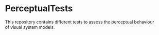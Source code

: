 # PerceptualTests
This repository contains different tests to assess the perceptual behaviour of visual system models.
